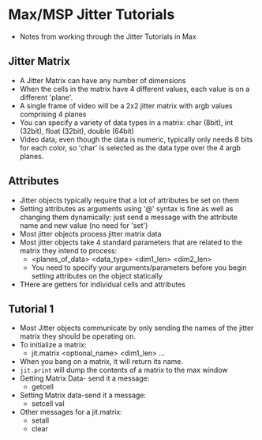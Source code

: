 Max/MSP Jitter Tutorials
============
- Notes from working through the Jitter Tutorials in Max

## Jitter Matrix
- A Jitter Matrix can have any number of dimensions
- When the cells in the matrix have 4 different values, each value is on a different 'plane'.
- A single frame of video will be a 2x2 jitter matrix with argb values comprising 4 planes
- You can specify a variety of data types in a matrix: char (8bit), int (32bit), float (32bit), double (64bit)
- Video data, even though the data is numeric, typically only needs 8 bits for each color, so 'char' is selected as the data type over the 4 argb planes.

## Attributes
- Jitter objects typically require that a lot of attributes be set on them
- Setting attributes as arguments using '@' syntax is fine as well as changing them dynamically: just send a message with the attribute name and new value (no need for 'set')
- Most jitter objects process jitter matrix data
- Most jitter objects take 4 standard parameters that are related to the matrix they intend to process:
    - <planes_of_data> <data_type> <dim1_len> <dim2_len>
    - You need to specify your arguments/parameters before you begin setting attributes on the object statically
- THere are getters for individual cells and attributes

## Tutorial 1
- Most Jitter objects communicate by only sending the names of the jitter matrix they should be operating on.
- To initialize a matrix:
    - jit.matrix <optional_name> <planes> <type> <dim1_len> ...
- When you bang on a matrix, it will return its name.
- `jit.print` will dump the contents of a matrix to the max window
- Getting Matrix Data- send it a message:
    - getcell <x> <y>
- Setting Matrix data-send it a message:
    - setcell <x> <y> val <val>
- Other messages for a jit.matrix:
    - setall <val>
    - clear
